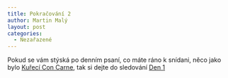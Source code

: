 ```yaml
---
title: Pokračování 2
author: Martin Malý
layout: post
categories:
  - Nezařazené
---
```


Pokud se vám stýská po denním psaní, co máte ráno k snídani, něco jako bylo [Kuřecí Con Carne](https://kcc.misantrop.info), tak si dejte do sledování [Den 1](https://den1.cz)